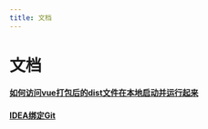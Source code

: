 ```yaml
---
title: 文档
---
```

# 文档

#### [如何访问vue打包后的dist文件在本地启动并运行起来](./httpserver)
#### [IDEA绑定Git](./ideabindgit)
